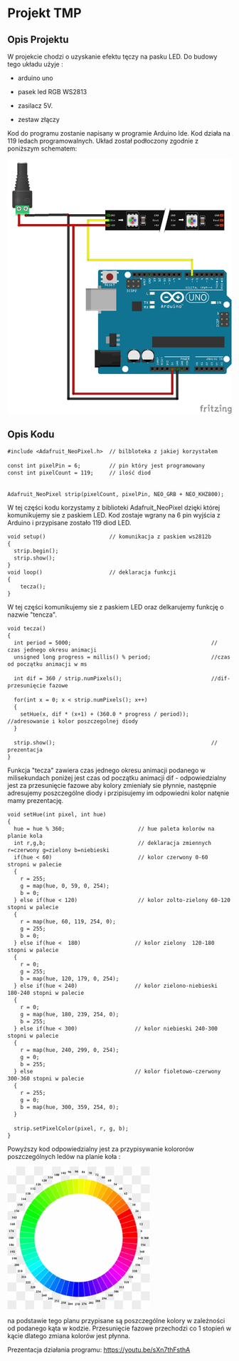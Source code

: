 # Projekt TMP
## Opis Projektu
W projekcie chodzi o uzyskanie efektu tęczy na pasku LED.
Do budowy tego układu użyje :

- arduino uno 

- pasek led RGB WS2813

- zasilacz 5V.

- zestaw złączy 

Kod do programu zostanie napisany w programie Arduino Ide.
Kod działa na 119 ledach programowalnych.
Układ został podłoczony zgodnie z poniższym schematem: 

![Schemat układu](arduinoled.png)

## Opis Kodu

```
#include <Adafruit_NeoPixel.h>  // bilbloteka z jakiej korzystałem

const int pixelPin = 6;         // pin który jest programowany
const int pixelCount = 119;     // ilość diod


Adafruit_NeoPixel strip(pixelCount, pixelPin, NEO_GRB + NEO_KHZ800);
```

W tej części kodu korzystamy z biblioteki Adafruit_NeoPixel dzięki której komunikujemy sie z paskiem LED. 
Kod zostaje wgrany na 6 pin wyjścia z Arduino i przypisane zostało 119 diod LED.
 
```
void setup()                    // komunikacja z paskiem ws2812b
{
  strip.begin();
  strip.show();
}
void loop()                     // deklaracja funkcji 
{ 
    tecza();   
}
```

W tej części komunikujemy sie z paskiem LED oraz delkarujemy funkcję o nazwie "tencza".

```
void tecza() 
{
  int period = 5000;                                            // czas jednego okresu animacji
  unsigned long progress = millis() % period;                   //czas od początku animacji w ms

  int dif = 360 / strip.numPixels();                            //dif-przesunięcie fazowe

  for(int x = 0; x < strip.numPixels(); x++) 
  {
    setHue(x, dif * (x+1) + (360.0 * progress / period));       //adresowanie i kolor poszczegolnej diody
  }

  strip.show();                                                 // prezentacja
}
```

Funkcja "tecza" zawiera czas jednego okresu animacji podanego w milisekundach poniżej jest czas od początku animacji 
dif - odpowiedzialny jest za przesunięcie fazowe aby kolory zmieniały sie płynnie, następnie adresujemy poszczególne diody i przipisujemy im odpowiedni kolor
natęnie mamy prezentację.

```
void setHue(int pixel, int hue) 
{
  hue = hue % 360;                       // hue paleta kolorów na planie kola
  int r,g,b;                             // deklaracja zmiennych r=czerwony g=zielony b=niebieski
  if(hue < 60)                           // kolor czerwony 0-60 stropni w palecie
  {
    r = 255;
    g = map(hue, 0, 59, 0, 254);
    b = 0;
  } else if(hue < 120)                   // kolor zolto-zielony 60-120 stopni w palecie
  {
    r = map(hue, 60, 119, 254, 0);
    g = 255;
    b = 0;
  } else if(hue <  180)                 // kolor zielony  120-180 stopni w palecie
  {
    r = 0;
    g = 255;
    b = map(hue, 120, 179, 0, 254);
  } else if(hue < 240)                  // kolor zielono-niebieski  180-240 stopni w palecie
  {
    r = 0;
    g = map(hue, 180, 239, 254, 0);
    b = 255;
  } else if(hue < 300)                  // kolor niebieski 240-300 stopni w palecie
  {
    r = map(hue, 240, 299, 0, 254);
    g = 0;
    b = 255;
  } else                                // kolor fioletowo-czerwony 300-360 stopni w palecie
  {
    r = 255;
    g = 0;
    b = map(hue, 300, 359, 254, 0);
  }

  strip.setPixelColor(pixel, r, g, b);
}
```

Powyższy kod odpowiedzialny jest za przypisywanie kolororów poszczególnych ledów na planie koła :

![Kolory HUE](kolory.png)

na podstawie tego planu przypisane są poszczególne kolory w zależności od podanego kąta w kodzie. Przesunięcie fazowe przechodzi co 1 stopień w kącie dlatego zmiana kolorów jest płynna.

Prezentacja działania programu:
https://youtu.be/sXn7thFsthA
